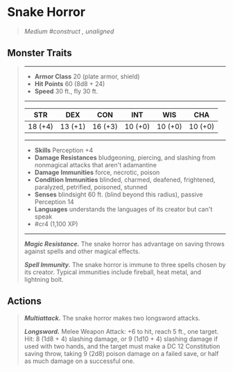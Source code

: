 # Snake Horror
>*Medium #construct , unaligned*
## Monster Traits
>___
>- **Armor Class** 20 (plate armor, shield)
>- **Hit Points** 60 (8d8 + 24)
>- **Speed** 30 ft., fly 30 ft.
>___
>|STR|DEX|CON|INT|WIS|CHA|
>|:---:|:---:|:---:|:---:|:---:|:---:|
>|18 (+4)|13 (+1)|16 (+3)|10 (+0)|10 (+0)|10 (+0)|
>___
>- **Skills** Perception +4
>- **Damage Resistances** bludgeoning, piercing, and slashing from nonmagical attacks that aren't adamantine
>- **Damage Immunities** force, necrotic, poison
>- **Condition Immunities** blinded, charmed, deafened, frightened, paralyzed, petrified, poisoned, stunned
>- **Senses** blindsight 60 ft. (blind beyond this radius), passive Perception 14
>- **Languages** understands the languages of its creator but can't speak
>- #cr4 (1,100 XP)
>___
>***Magic Resistance.*** The snake horror has advantage on saving throws against spells and other magical effects.  
>
>***Spell Immunity.*** The snake horror is immune to three spells chosen by its creator. Typical immunities include fireball, heat metal, and lightning bolt.  
>
## Actions
>***Multiattack.*** The snake horror makes two longsword attacks.  
>
>***Longsword.*** Melee Weapon Attack: +6 to hit, reach 5 ft., one target. Hit: 8 (1d8 + 4) slashing damage, or 9 (1d10 + 4) slashing damage if used with two hands, and the target must make a DC 12 Constitution saving throw, taking 9 (2d8) poison damage on a failed save, or half as much damage on a successful one.